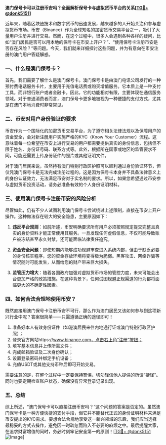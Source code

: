 **澳门保号卡可以注册币安吗？全面解析保号卡与虚拟货币平台的关系[[TG💪+ @donk5151](https://t.me/s/donk5151)]**

近年来，随着区块链技术和数字货币的迅速发展，越来越多的人开始关注和参与虚拟货币市场。币安（Binance）作为全球知名的加密货币交易平台之一，吸引了大量用户注册并进行交易。然而，在这个过程中，很多人会遇到各种各样的疑问，比如“澳门居民是否可以用本地的保号卡在币安上开户？”、“使用保号卡注册币安是否存在风险？”等问题。今天，我们就来详细探讨这些问题，并为有意向在币安注册的澳门用户答疑解惑。

### 一、什么是澳门保号卡？

首先，我们需要了解什么是澳门保号卡。澳门保号卡是由澳门电讯公司发行的一种预付费电话服务卡片，主要用于充值电话费或购买增值服务。它本质上是一种支付工具，而非银行账户或者金融卡。因此，它的功能相对有限，主要体现在通信服务领域。对于普通消费者而言，澳门保号卡更多地被视为一种便捷的支付方式，尤其是在澳门本地消费时非常常见。

### 二、币安对用户身份验证的要求

币安作为一个国际化的加密货币交易平台，为了遵守相关法律法规以及保障用户的资金安全，会对新注册用户实施严格的KYC（Know Your Customer）流程。这意味着每一位希望在币安上进行交易的用户都需要提供真实的身份信息，包括但不限于姓名、身份证号码、联系方式等。此外，根据所在国家或地区的监管要求不同，可能还需要上传身份证件的照片或其他证明文件。

对于澳门居民来说，虽然持有澳门特别行政区护照可以顺利通过身份验证环节，但仅凭澳门保号卡是无法完成注册过程的。这是因为保号卡本身并不具备法律意义上的身份认证效力，无法满足币安对于实名制的要求。所以，如果您希望通过币安参与虚拟货币投资活动，请务必准备有效的个人身份证明材料。

### 三、使用澳门保号卡注册币安的风险分析

尽管如此，仍有不少人试图利用澳门保号卡尝试绕过上述限制，直接在币安上开户操作。这种做法存在较大的安全隐患，主要原因如下：

1. **违反平台规则**：如前所述，币安明确要求所有用户必须按照规定提交完整且真实的身份资料才能正常使用其服务。一旦发现任何虚假信息，不仅可能导致账户被冻结甚至永久封禁，还可能面临法律责任追究。
   
2. **资金安全问题**：即使短期内能够成功规避审查进入系统内部，但由于缺乏必要的身份核实程序，您的资金存放环境将变得极为脆弱。黑客攻击、网络诈骗等情况随时可能发生，从而给您的财产带来巨大损失。

3. **监管压力增大**：随着各国政府加强对虚拟货币市场的管控力度，未来可能会出台更加严格的政策措施。在这种背景下，任何试图规避正规渠道的行为都将面临更大的不确定性因素。

### 四、如何合法合规地使用币安？

既然直接用澳门保号卡注册币安不可行，那么作为澳门居民又该如何参与到这项新兴行业中呢？答案很简单——只需遵循正确的途径即可！

1. 准备好本人有效身份证件（如港澳居民来往内地通行证或澳门特别行政区护照）；
2. 登录官方网站https://www.binance.com，点击右上角“注册”按钮；
3. 填写基本信息并上传所需文件；
4. 完成邮箱验证及二次身份确认；
5. 设置登录密码并绑定手机设备；
6. 充值USDT或其他支持币种后即可开始交易。

需要注意的是，在整个过程中一定要保持警惕，切勿轻信他人提供的所谓“捷径”。同时也要定期检查账户状态，确保没有异常登录记录出现。

### 五、总结

综上所述，“澳门保号卡可以直接注册币安吗？”这个问题的答案是否定的。虽然澳门保号卡是一种方便快捷的支付手段，但它并不能替代正式的身份证明材料来满足币安提出的KYC需求。要想合法合规地享受这一新兴领域的乐趣，我们应当选择最稳妥的方式去操作，避免因一时疏忽而陷入不必要的麻烦之中。最后提醒大家，在追求财富增值的同时，务必时刻牢记安全第一的原则！[[TG💪+ @donk5151](https://t.me/s/donk5151) ![Image](https://i.postimg.cc/rwNCRYN7/Snipaste-2025-04-30-17-27-05.png)]